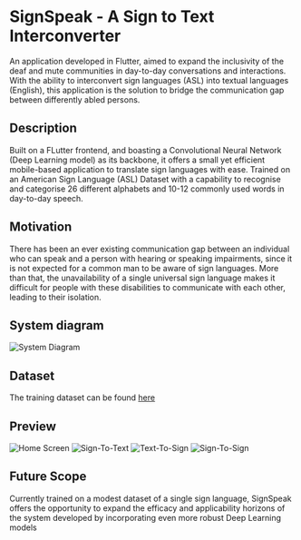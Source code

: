 # SignSpeak - A Sign to Text Interconverter

An application developed in Flutter, aimed to expand the inclusivity of the deaf and mute communities in day-to-day conversations and interactions. With the ability to interconvert sign languages (ASL) into textual languages (English), this application is the solution to bridge the communication gap between differently abled persons.

## Description
Built on a FLutter frontend, and boasting a Convolutional Neural Network (Deep Learning model) as its backbone, it offers a small yet efficient mobile-based application to translate sign languages with ease. Trained on an American Sign Language (ASL) Dataset with a capability to recognise and categorise 26 different alphabets and 10-12 commonly used words in day-to-day speech.  

## Motivation
There has been an ever existing communication gap between an individual who can speak and a person with hearing or speaking impairments, since it is not expected for a common man to be aware of sign languages. More than that, the unavailability of a single universal sign language makes it difficult for people with these disabilities to communicate with each other, leading to their isolation.

## System diagram
![System Diagram](https://github.com/omkar3012/SignSpeak/blob/master/system_diagram.jpg?raw=true)

## Dataset
The training dataset can be found [here](https://www.kaggle.com/datasets/ayuraj/asl-dataset)

## Preview
![Home Screen](https://github.com/omkar3012/SignSpeak/blob/master/preview_1.jpg?raw=true)
![Sign-To-Text](https://github.com/omkar3012/SignSpeak/blob/master/preview_2.jpg?raw=true)
![Text-To-Sign](https://github.com/omkar3012/SignSpeak/blob/master/preview_3.jpg?raw=true)
![Sign-To-Sign](https://github.com/omkar3012/SignSpeak/blob/master/preview_4.jpg?raw=true)

## Future Scope
Currently trained on a modest dataset of a single sign language, SignSpeak offers the opportunity to expand the efficacy and applicability horizons of the system developed by incorporating even more robust Deep Learning models
